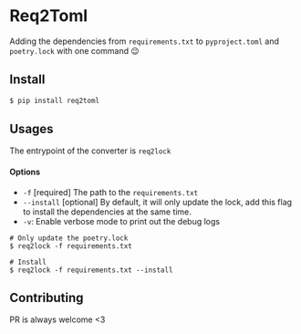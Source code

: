 # Req2Toml

Adding the dependencies from `requirements.txt` to `pyproject.toml` and `poetry.lock` with one command 😉



## Install

```bash
$ pip install req2toml
```



## Usages

The entrypoint of the converter is `req2lock`

#### Options

- `-f` [required]  The  path to the `requirements.txt`
- `--install` [optional] By default, it will only update the lock, add this flag to install the dependencies at the same time.
- `-v`: Enable verbose mode to print out the debug logs



```shell
# Only update the poetry.lock
$ req2lock -f requirements.txt

# Install
$ req2lock -f requirements.txt --install
```



## Contributing

PR is always welcome <3
